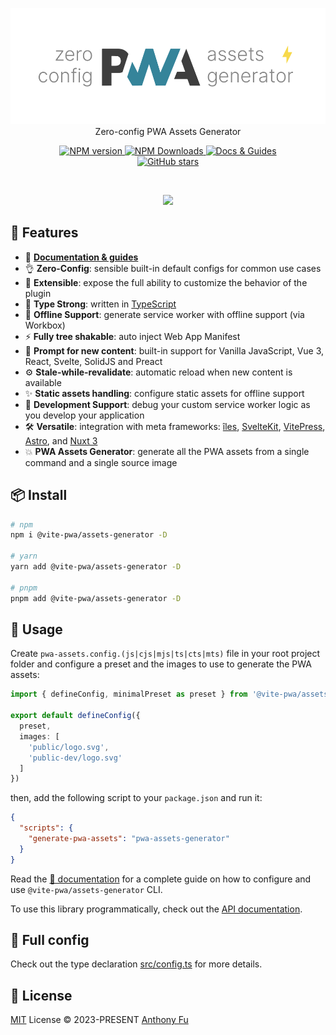 <p align='center'>
<img src='./hero.svg' alt="@vite-pwa/assets-generator - Zero-config PWA Assets Generator"><br>
Zero-config PWA Assets Generator
</p>

<p align='center'>
<a href='https://www.npmjs.com/package/@vite-pwa/assets-generator' target="__blank">
<img src='https://img.shields.io/npm/v/@vite-pwa/assets-generator?color=33A6B8&label=' alt="NPM version">
</a>
<a href="https://www.npmjs.com/package/@vite-pwa/assets-generator" target="__blank">
    <img alt="NPM Downloads" src="https://img.shields.io/npm/dm/@vite-pwa/assets-generator?color=476582&label=">
</a>
<a href="https://vite-pwa-org.netlify.app/assets-generator" target="__blank">
    <img src="https://img.shields.io/static/v1?label=&message=docs%20%26%20guides&color=2e859c" alt="Docs & Guides">
</a>
<br>
<a href="https://github.com/vite-pwa/assets-generator" target="__blank">
<img alt="GitHub stars" src="https://img.shields.io/github/stars/vite-pwa/assets-generator?style=social">
</a>
</p>

<br>

<p align="center">
  <a href="https://cdn.jsdelivr.net/gh/antfu/static/sponsors.svg">
    <img src='https://cdn.jsdelivr.net/gh/antfu/static/sponsors.svg'/>
  </a>
</p>


## 🚀 Features

- 📖 [**Documentation & guides**](https://vite-pwa-org.netlify.app/)
- 👌 **Zero-Config**: sensible built-in default configs for common use cases
- 🔩 **Extensible**: expose the full ability to customize the behavior of the plugin
- 🦾 **Type Strong**: written in [TypeScript](https://www.typescriptlang.org/)
- 🔌 **Offline Support**: generate service worker with offline support (via Workbox)
- ⚡ **Fully tree shakable**: auto inject Web App Manifest
- 💬 **Prompt for new content**: built-in support for Vanilla JavaScript, Vue 3, React, Svelte, SolidJS and Preact
- ⚙️ **Stale-while-revalidate**: automatic reload when new content is available
- ✨ **Static assets handling**: configure static assets for offline support
- 🐞 **Development Support**: debug your custom service worker logic as you develop your application
- 🛠️ **Versatile**: integration with meta frameworks: [îles](https://github.com/ElMassimo/iles), [SvelteKit](https://github.com/sveltejs/kit), [VitePress](https://github.com/vuejs/vitepress), [Astro](https://github.com/withastro/astro), and [Nuxt 3](https://github.com/nuxt/nuxt)
- 💥 **PWA Assets Generator**: generate all the PWA assets from a single command and a single source image 

## 📦 Install

```bash
# npm 
npm i @vite-pwa/assets-generator -D 

# yarn 
yarn add @vite-pwa/assets-generator -D

# pnpm 
pnpm add @vite-pwa/assets-generator -D
```

## 🦄 Usage

Create `pwa-assets.config.(js|cjs|mjs|ts|cts|mts)` file in your root project folder and configure a preset and the images to use to generate the PWA assets:

```ts
import { defineConfig, minimalPreset as preset } from '@vite-pwa/assets-generator/config'

export default defineConfig({
  preset,
  images: [
    'public/logo.svg',
    'public-dev/logo.svg'
  ]
})
```

then, add the following script to your `package.json` and run it:

```json
{
  "scripts": {
    "generate-pwa-assets": "pwa-assets-generator"
  }
}
```

Read the [📖 documentation](https://vite-pwa-org.netlify.app/assets-generator) for a complete guide on how to configure and use
`@vite-pwa/assets-generator` CLI.

To use this library programmatically, check out the [API documentation](https://vite-pwa-org.netlify.app/assets-generator/api).

## 👀 Full config

Check out the type declaration [src/config.ts](./src/config.ts) for more details.

## 📄 License

[MIT](./LICENSE) License &copy; 2023-PRESENT [Anthony Fu](https://github.com/antfu)
